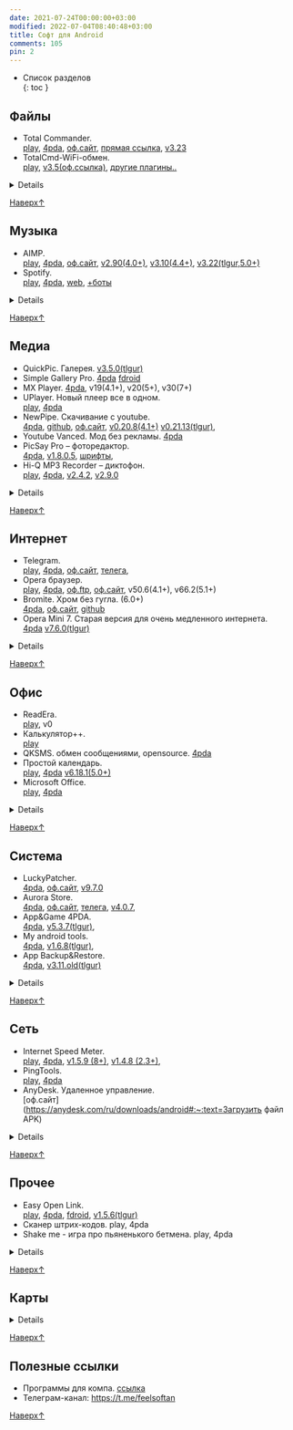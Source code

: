 ```yaml
---
date: 2021-07-24T00:00:00+03:00
modified: 2022-07-04T08:40:48+03:00
title: Софт для Android
comments: 105
pin: 2
---
```


- Список разделов  
{: toc }

## Файлы
<div class="highlight22" markdown="1">

- Total Commander.  <br>
  [play](https://play.google.com/store/apps/details?id=com.ghisler.android.TotalCommander),
  [4pda](https://4pda.to/forum/index.php?showtopic=224555), 
  [оф.сайт](https://www.ghisler.com/android.htm#download), 
  [прямая ссылка](https://www.ghisler.com/tcandroid3.apk), 
  [v3.23](https://tlgur.com/d/GW1rxPb4)
- TotalCmd-WiFi-обмен. <br>
  [play](https://play.google.com/store/apps/details?id=com.ghisler.tcplugins.wifitransfer), 
  [v3.5(оф.ссылка)](http://totalcommander.ch/aplg/tcandroidwifi35.apk), 
  [другие плагины..](https://www.ghisler.com/androidplugins/download/)
</div>

<details markdown="1">

- TotalCmd USB stick plugin by OperaFan.<br>
  [4pda](https://4pda.to/forum/index.php?showtopic=224555&st=3300#entry22427381), 
  [v1.3.6](https://tlgur.com/d/GVqJmM68), 
  [телега](https://t.me/FeelSoftAn/164)
- ES Проводник 3.2.5
- Sync
- RAR
</details>

[Наверх↑](#top)

## Музыка
- AIMP. <br>
  [play](https://play.google.com/store/apps/details?id=com.aimp.player),
  [4pda](https://4pda.to/forum/index.php?showtopic=442204),
  [оф.сайт](http://www.aimp.ru/?do=download&os=android),
  [v2.90(4.0+)](https://tlgur.com/d/4AX2qxKg), 
  [v3.10(4.4+)](https://tlgur.com/d/4zexQ7lg), 
  [v3.22(tlgur,5.0+)](https://tlgur.com/d/8l6jQKDg)
- Spotify.<br>
  [play](https://play.google.com/store/apps/details?id=com.spotify.music), 
  [4pda](https://4pda.to/forum/index.php?showtopic=248440),
  [web](https://open.spotify.com/), 
  [+боты](./telegram-bots.html#музыка)
<details markdown="1">

- YouTube Music (vanced).<br>
  [play](https://play.google.com/store/apps/details?id=com.google.android.apps.youtube.music), 
  [4pda](https://4pda.to/forum/index.php?showtopic=1005964),
  [web](https://music.youtube.com/)
- Яндекс музыка (мод). [telegram](https://t.me/alexstranniklite/14131)
- Deezer. [4pda](https://4pda.to/forum/index.php?showtopic=485010)
- Murglar. Клиент для стримингов, скачивание. [4pda](https://4pda.to/forum/index.php?showtopic=905252)
- PlayerPro. [4pda](https://4pda.to/forum/index.php?showtopic=189092)
- Shazam. 
  [4pda](https://4pda.to/forum/index.php?showtopic=128657),
  v0(5.1+), v1(6.0+)
</details>

[Наверх↑](#top)

## Медиа
- QuickPic. Галерея. 
  [v3.5.0(tlgur)](https://tlgur.com/d/8BOdll0G)
- Simple Gallery Pro.
  [4pda](#)
  [fdroid](https://f-droid.org/en/packages/com.simplemobiletools.gallery.pro/)
- MX Player. 
  [4pda](https://4pda.to/forum/index.php?showtopic=253883),
  v19(4.1+), v20(5+), v30(7+)
- UPlayer. Новый плеер все в одном.<br>
  [play](https://play.google.com/store/apps/details?id=uplayer.video.player), 
  [4pda](https://4pda.to/forum/index.php?showtopic=900750)
- NewPipe. Скачивание с youtube.<br>
  [4pda](https://4pda.to/forum/index.php?showtopic=694195), 
  [github](https://github.com/TeamNewPipe/NewPipe/releases), 
  [оф.сайт](https://newpipe.net/#download), 
  [v0.20.8(4.1+)](https://tlgur.com/d/GL0ZDJ6G)
  [v0.21.13(tlgur)](https://tlgur.com/d/81vyjo6G), 
- Youtube Vanced. Мод без рекламы. 
  [4pda](https://4pda.to/forum/index.php?showtopic=916464)
- PicSay Pro – фоторедактор. <br>
  [4pda](https://4pda.to/forum/index.php?showtopic=131210),
  [v1.8.0.5](https://tlgur.com/d/GdX03zrG), 
  [шрифты](#), 
- Hi-Q MP3 Recorder – диктофон. <br>
  [play](https://play.google.com/store/apps/details?id=com.hiqrecorder.full),
  [4pda](https://4pda.to/forum/index.php?showtopic=210572),
  [v2.4.2](https://tlgur.com/d/4yq02Lb4),
  [v2.9.0](https://tlgur.com/d/8l6jMXVg)
<details markdown="1">

- XRecorder – запись экрана. <br>
  [play](https://play.google.com/store/apps/details?id=videoeditor.videorecorder.screenrecorder),
  [4pda](https://4pda.to/forum/index.php?showtopic=978817), 
  [v2.1.2 (5+)](https://tlgur.com/d/GaxZEpE8)
- LazyMedia Deluxe. [4pda](https://4pda.to/forum/index.php?showtopic=848635)
- Кино HD. [4pda](https://4pda.to/forum/index.php?showtopic=787648)
- Wink (мод)
- PowerTube
- HD VideoBox (закрыли)
</details>

[Наверх↑](#top)

## Интернет 
- Telegram. <br>
  [play](https://play.google.com/store/apps/details?id=org.telegram.messenger&hl=ru&gl=US),
  [4pda](https://4pda.to/forum/index.php?showtopic=948576), 
  [оф.сайт](https://telegram.org/android?setln=ru),
  [телега](https://t.me/TAndroidAPK), 
- Opera браузер.<br>
  [play](https://play.google.com/store/apps/details?id=com.opera.browser),
  [4pda](https://4pda.to/forum/index.php?showtopic=438451), 
  [оф.ftp](https://get.geo.opera.com/pub/opera/android/),
  [оф.сайт](https://download.opera.com),
  v50.6(4.1+), 
  v66.2(5.1+)
- Bromite. Хром без гугла. (6.0+)<br>
  [4pda](https://4pda.to/forum/index.php?showtopic=725481&st=100),
  [оф.сайт](https://www.bromite.org/#download-bromite),
  [github](https://github.com/bromite/bromite/releases)
- Opera Mini 7. Старая версия для очень медленного интернета.<br>
  [4pda](https://4pda.to/forum/index.php?showtopic=100813)
  [v7.6.0(tlgur)](https://tlgur.com/d/gvbZ51ng)
<details markdown="1">

- Viber
- Instander. Инста без рекламы
- LoaderDroid
- Advanced Download Manager
- Flow – клиент rutracker.org
- Flud – торрент клиент
</details>

[Наверх↑](#top)


## Офис
- ReadEra. <br>
  [play](https://play.google.com/store/apps/details?id=org.readera),
  v0
- Калькулятор++. <br>
  [play](https://play.google.com/store/apps/details?id=org.solovyev.android.calculator)
- QKSMS. обмен сообщениями, opensource. 
  [4pda](https://4pda.to/forum/index.php?showtopic=576815)
- Простой календарь. <br>
  [play](https://play.google.com/store/apps/details?id=com.simplemobiletools.calendar),
  [4pda](https://4pda.to/forum/index.php?showtopic=931531)
  [v6.18.1(5.0+)](https://tlgur.com/d/GPqWL5Lg) 
- Microsoft Office. <br>
  [play](https://play.google.com/store/apps/details?id=com.microsoft.office.officehubrow),
  [4pda](https://4pda.to/forum/index.php?showtopic=486245)
<details markdown="1">

- Acode. Редактор кода. <br>
  [play](https://play.google.com/store/apps/details?id=com.foxdebug.acodefree), 4pda
- GitJournal. Заметки. <br>
  [play](https://play.google.com/store/apps/details?id=io.gitjournal.gitjournal), 4pda,
  [оф.сайт](https://gitjournal.io/)
- Aqua Mail. <br>
  [play](https://play.google.com/store/apps/details?id=org.kman.AquaMail), 4pda
- StyleNote заметки
- EBookDroid. play, 4pda
- ElectroDoc. Справочник электронщика.<br>
  [play](https://play.google.com/store/apps/details?id=it.android.demi.elettronica),
  [4pda](https://4pda.to/forum/index.php?showtopic=221412&st=60),
  [v5.1(tlgur)](https://tlgur.com/d/4NqLExWg)
- Переводчик. play, 4pda
- Секундомер. play, 4pda
</details>

[Наверх↑](#top)


## Система
- LuckyPatcher. <br>
  [4pda](https://4pda.to/forum/index.php?showtopic=298302), 
  [оф.сайт](https://www.luckypatchers.com/lucky-patcher-all-versions/),
  [v9.7.0](https://tlgur.com/d/g306JW64)
- Aurora Store. <br>
  [4pda](https://4pda.to/forum/index.php?showtopic=887569), 
  [оф.сайт](https://files.auroraoss.com/AuroraStore/Stable/),
  [телега](https://t.me/AuroraOfficial), 
  [v4.0.7](https://tlgur.com/d/4x5bADY8), 
- App&Game 4PDA. <br>
  [4pda](https://4pda.to/forum/index.php?showtopic=275433),
  [v5.3.7(tlgur)](https://tlgur.com/d/89BMN9OG),
- My android tools. <br>
  [4pda](https://4pda.to/forum/index.php?showtopic=587771),
  [v1.6.8(tlgur)](https://tlgur.com/d/GL0ZNxBG), 
- App Backup&Restore. <br>
  [4pda](https://4pda.to/forum/index.php?showtopic=246407),
  [v3.11.old(tlgur)](https://tlgur.com/d/4kx3qvZ8)
<details markdown="1">

- Darker Pro. <br>
  [play](https://play.google.com/store/apps/details?id=com.mlhg.screenfilter#), 
  [4pda](https://4pda.to/forum/index.php?showtopic=538357)
- Клавиатура Google. play, 4pda
- Microsoft Launcher. play, 4pda
- Launcher<3. play, 4pda
- Titanium Backup. play, 4pda
- Powerful Control. play, 4pda
- AdAway
- Adguard

- System App Remover. 
  [телега](https://t.me/FeelSoftAn/170)
- CPU Spy. play, 4pda
- Google Play Blocker. 4pda
</details>

[Наверх↑](#top)


## Сеть
- Internet Speed Meter. <br>
  [play](https://play.google.com/store/apps/details?id=com.internet.speed.meter.lite),
  [4pda](https://4pda.to/forum/index.php?showtopic=453821), 
  [v1.5.9 (8+)](https://tlgur.com/d/G7BY5Nd8), 
  [v1.4.8 (2.3+)](https://tlgur.com/d/gpYyML04), 
- PingTools. <br>
  [play](https://play.google.com/store/apps/details?id=ua.com.streamsoft.pingtools),
  [4pda](https://4pda.to/forum/index.php?showtopic=398433)
- AnyDesk. Удаленное управление.<br>
  [оф.сайт](https://anydesk.com/ru/downloads/android#:~:text=Загрузить файл APK)
<details markdown="1">

- OpenVPN. play, 4pda
- Unified Remote. play, 4pda
- Remote Ripple VNC. play, 4pda
- Network scanner. play
- Network Utilities (4.1+). [4pda](https://4pda.to/forum/index.php?showtopic=608346)
- kWS - простой веб-сервер. <br>
  [4pda](https://4pda.to/forum/index.php?showtopic=532923), 
  [v1.5.1(tlgur)](https://tlgur.com/d/g30QqnO4)
- primitive ftpd. play,
  [GitHub](https://github.com/wolpi/prim-ftpd/releases)
- IP Webcam. play
- 4G LTE Switcher.<br>
  [play](https://play.google.com/store/apps/details?id=com.kliksob.forgswitch),
  [4pda](https://4pda.to/forum/index.php?showtopic=974135),
  [v1(tlgur)](https://tlgur.com/d/GbZ0rVdG),
- TTL Master. [4pda](https://4pda.to/forum/index.php?showtopic=647126)
</details>

[Наверх↑](#top)

## Прочее
- Easy Open Link.<br>
  [play](https://play.google.com/store/apps/details?id=de.audioattack.openlink),
  [4pda](https://4pda.to/forum/index.php?showtopic=716031),
  [fdroid](https://f-droid.org/packages/de.audioattack.openlink/),
  [v1.5.6(tlgur)](https://tlgur.com/d/8KXW06JG)
- Сканер штрих-кодов. play, 4pda
- Shake me - игра про пьяненького бетмена. play, 4pda
<details markdown="1">

- Виджет громкости. play, 4pda
- Mi Band Master. play, 4pda
- Universal copy
- Copy
</details>

[Наверх↑](#top)

## Карты
<details markdown="1">

- Gmaps. play
- Яндекс карты. play, 4pda
- 2gis. play
- Ontaxi, play
- Blablacar. play, 4pda, оф.сайт, web
- GPS Fields Area Measure.<br>
  [play](https://play.google.com/store/apps/details?id=lt.noframe.fieldsareameasure),
  [4pda](https://4pda.to/forum/index.php?showtopic=745108)
</details>

[Наверх↑](#top)

## Полезные ссылки
- Программы для компа. [ссылка](./android-firmware.md#программы-и-утилиты)
- Телеграм-канал: <https://t.me/feelsoftan>

[Наверх↑](#top)
